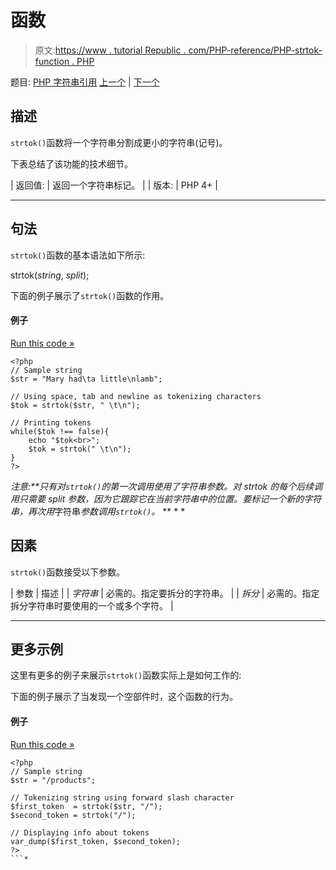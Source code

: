 # 函数

> 原文:[https://www . tutorial Republic . com/PHP-reference/PHP-strtok-function . PHP](https://www.tutorialrepublic.com/php-reference/php-strtok-function.php)

题目: [PHP 字符串引用](php-string-functions.php) [上一个](php-strstr-function.php) | [下一个](php-strtolower-function.php)

## 描述

`strtok()`函数将一个字符串分割成更小的字符串(记号)。

下表总结了该功能的技术细节。

| 返回值: | 返回一个字符串标记。 |
| 版本: | PHP 4+ |

* * *

## 句法

`strtok()`函数的基本语法如下所示:

strtok(*string*, *split*);

下面的例子展示了`strtok()`函数的作用。

#### 例子

[Run this code »](../codelab.php?topic=php&file=splits-a-string-into-tokens "Run this code to view the output")

```
<?php
// Sample string
$str = "Mary had\ta little\nlamb";

// Using space, tab and newline as tokenizing characters
$tok = strtok($str, " \t\n");

// Printing tokens
while($tok !== false){
    echo "$tok<br>";
    $tok = strtok(" \t\n");
}
?>
```

 ***注意:**只有对`strtok()`的第一次调用使用了*字符串*参数。对 strtok 的每个后续调用只需要 *split* 参数，因为它跟踪它在当前字符串中的位置。要标记一个新的字符串，再次用*字符串*参数调用`strtok()`。*  ** * *

## 因素

`strtok()`函数接受以下参数。

| 参数 | 描述 |
| *字符串* | 必需的。指定要拆分的字符串。 |
| *拆分* | 必需的。指定拆分字符串时要使用的一个或多个字符。 |

* * *

## 更多示例

这里有更多的例子来展示`strtok()`函数实际上是如何工作的:

下面的例子展示了当发现一个空部件时，这个函数的行为。

#### 例子

[Run this code »](../codelab.php?topic=php&file=using-strtok-on-empty-part "Run this code to view the output")

```
<?php
// Sample string
$str = "/products";

// Tokenizing string using forward slash character
$first_token  = strtok($str, "/");
$second_token = strtok("/");

// Displaying info about tokens
var_dump($first_token, $second_token);
?>
```*